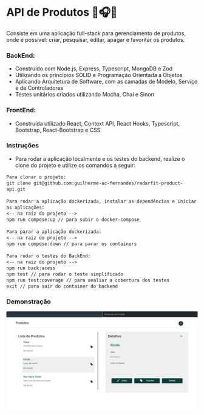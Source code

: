 # API de Produtos 📱🎧📕

Consiste em uma aplicação full-stack para gerenciamento de produtos, onde é possível: criar, pesquisar, editar, apagar e favoritar os produtos. 

### BackEnd:

* Construído com Node.js, Express, Typescript, MongoDB e Zod
* Utilizando os princípios SOLID e Programação Orientada a Objetos
* Aplicando Arquitetura de Software, com as camadas de Modelo, Serviço e de Controladores
* Testes unitários criados utilizando Mocha, Chai e Sinon

### FrontEnd:
* Construída utilizado React, Context API, React Hooks, Typescript, Bootstrap, React-Bootstrap e CSS

### Instruções

- Para rodar a aplicação localmente e os testes do backend, realize o clone do projeto e utilize os comandos a seguir:

```
Para clonar o projeto:
git clone git@github.com:guilherme-ac-fernandes/radarfit-product-api.git

Para rodar a aplicação dockerizada, instalar as dependências e iniciar as aplicações:
<-- na raiz do projeto -->
npm run compose:up // para subir o docker-compose

Para parar a aplicação dockerizada:
<-- na raiz do projeto -->
npm run compose:down // para parar os containers

Para rodar o testes do BackEnd:
<-- na raiz do projeto -->
npm run back:acess
npm test // para rodar o teste simplificado
npm run test:coverage // para avaliar a cobertura dos testes
exit // para sair do container do backend
```

### Demonstração

<p align="center">
  <img src="https://github.com/guilherme-ac-fernandes/radarfit-product-api/blob/main/demo/product_details.png" alt="Products RadarFit Aplication - Demostração"/>
</p>
